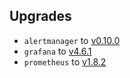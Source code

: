 ## Upgrades

* `alertmanager` to [v0.10.0](https://github.com/prometheus/alertmanager/releases/tag/v0.10.0)
* `grafana` to [v4.6.1](https://github.com/grafana/grafana/releases/tag/v4.6.1)
* `prometheus` to [v1.8.2](https://github.com/prometheus/prometheus/releases/tag/v1.8.2)
